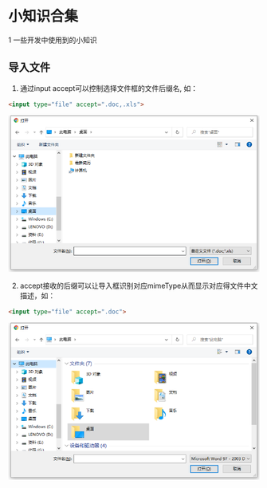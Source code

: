 # 小知识合集
1
一些开发中使用到的小知识

## 导入文件
1. 通过input accept可以控制选择文件框的文件后缀名, 如：

```html
<input type="file" accept=".doc,.xls">
```
![accept](/image/accept2.png)

2. accept接收的后缀可以让导入框识别对应mimeType从而显示对应得文件中文描述，如：
```html
<input type="file" accept=".doc">
```
![accept](/image/accept.png)
